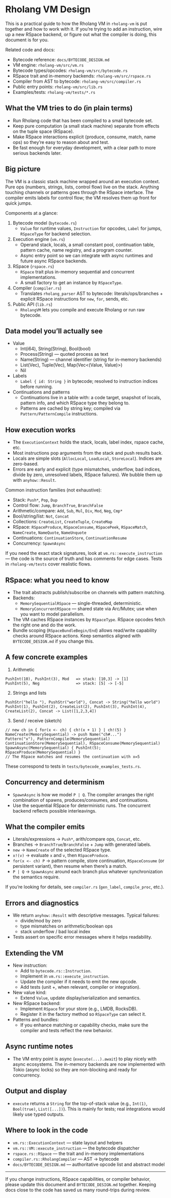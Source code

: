 # Rholang VM Design

This is a practical guide to how the Rholang VM in `rholang-vm` is put together and how to work with it. If you’re trying to add an instruction, wire up a new RSpace backend, or figure out what the compiler is doing, this document is for you.

Related code and docs:
- Bytecode reference: `docs/BYTECODE_DESIGN.md`
- VM engine: `rholang-vm/src/vm.rs`
- Bytecode types/opcodes: `rholang-vm/src/bytecode.rs`
- RSpace trait and in-memory backends: `rholang-vm/src/rspace.rs`
- Compiler from AST to bytecode: `rholang-vm/src/compiler.rs`
- Public entry points: `rholang-vm/src/lib.rs`
- Examples/tests: `rholang-vm/tests/*.rs`

## What the VM tries to do (in plain terms)
- Run Rholang code that has been compiled to a small bytecode set.
- Keep pure computation (a small stack machine) separate from effects on the tuple space (RSpace).
- Make RSpace interactions explicit (produce, consume, match, name ops) so they’re easy to reason about and test.
- Be fast enough for everyday development, with a clear path to more serious backends later.

## Big picture
The VM is a classic stack machine wrapped around an execution context. Pure ops (numbers, strings, lists, control flow) live on the stack. Anything touching channels or patterns goes through the RSpace interface. The compiler emits labels for control flow; the VM resolves them up front for quick jumps.

Components at a glance:
1. Bytecode model (`bytecode.rs`)
   - `Value` for runtime values, `Instruction` for opcodes, `Label` for jumps, `RSpaceType` for backend selection.
2. Execution engine (`vm.rs`)
   - Operand stack, locals, a small constant pool, continuation table, pattern cache, name registry, and a program counter.
   - Async entry point so we can integrate with async runtimes and future async RSpace backends.
3. RSpace (`rspace.rs`)
   - `RSpace` trait plus in-memory sequential and concurrent implementations.
   - A small factory to get an instance by `RSpaceType`.
4. Compiler (`compiler.rs`)
   - Translates `rholang_parser` AST to bytecode: literals/ops/branches + explicit RSpace instructions for `new`, `for`, sends, etc.
5. Public API (`lib.rs`)
   - `RholangVM` lets you compile and execute Rholang or run raw bytecode.

## Data model you’ll actually see
- Value
  - Int(i64), String(String), Bool(bool)
  - Process(String) — quoted process as text
  - Name(String) — channel identifier (string for in-memory backends)
  - List(Vec<Value>), Tuple(Vec<Value>), Map(Vec<(Value, Value)>)
  - Nil
- Labels
  - `Label { id: String }` in bytecode; resolved to instruction indices before running.
- Continuations and patterns
  - Continuations live in a table with: a code target, snapshot of locals, pattern info, and which RSpace type they belong to.
  - Patterns are cached by string key; compiled via `Pattern/PatternCompile` instructions.

## How execution works
- The `ExecutionContext` holds the stack, locals, label index, rspace cache, etc.
- Most instructions pop arguments from the stack and push results back.
- Locals are simple slots (`AllocLocal`, `LoadLocal`, `StoreLocal`). Indices are zero-based.
- Errors are early and explicit (type mismatches, underflow, bad indices, divide by zero, unresolved labels, RSpace failures). We bubble them up with `anyhow::Result`.

Common instruction families (not exhaustive):
- Stack: `Push*`, `Pop`, `Dup`
- Control flow: `Jump`, `BranchTrue`, `BranchFalse`
- Arithmetic/compare: `Add`, `Sub`, `Mul`, `Div`, `Mod`, `Neg`, `Cmp*`
- Bool/string/list: `Not`, `Concat`
- Collections: `CreateList`, `CreateTuple`, `CreateMap`
- RSpace: `RSpaceProduce`, `RSpaceConsume`, `RSpacePeek`, `RSpaceMatch`, `NameCreate`, `NameQuote`, `NameUnquote`
- Continuations: `ContinuationStore`, `ContinuationResume`
- Concurrency: `SpawnAsync`

If you need the exact stack signatures, look at `vm.rs::execute_instruction` — the code is the source of truth and has comments for edge cases. Tests in `rholang-vm/tests` cover realistic flows.

## RSpace: what you need to know
- The trait abstracts publish/subscribe on channels with pattern matching.
- Backends:
  - `MemorySequentialRSpace` — single-threaded, deterministic.
  - `MemoryConcurrentRSpace` — shared state via Arc/Mutex; use when you want to model parallelism.
- The VM caches RSpace instances by `RSpaceType`. RSpace opcodes fetch the right one and do the work.
- Bundle scoping (`RSpaceBundleBegin/End`) allows read/write capability checks around RSpace actions. Keep semantics aligned with `BYTECODE_DESIGN.md` if you change this.

## A few concrete examples
1) Arithmetic
```
PushInt(10), PushInt(3), Mod   => stack: [10,3] -> [1]
PushInt(5), Neg                => stack: [5] -> [-5]
```

2) Strings and lists
```
PushStr("hello "), PushStr("world"), Concat -> String("hello world")
PushInt(1), PushInt(2), CreateList(2), PushInt(3), PushInt(4), CreateList(2), Concat -> List([1,2,3,4])
```

3) Send / receive (sketch)
```
// new ch in { for(x <- ch) { ch!(x + 1) } | ch!(5) }
NameCreate(MemorySequential) -> push Name("ch#...")
Pattern("x"), PatternCompile(MemorySequential)
ContinuationStore(MemorySequential), RSpaceConsume(MemorySequential)
SpawnAsync(MemorySequential) { PushInt(5); RSpaceProduce(MemorySequential) }
// The RSpace matches and resumes the continuation with x=5
```
These correspond to tests in `tests/bytecode_examples_tests.rs`.

## Concurrency and determinism
- `SpawnAsync` is how we model `P | Q`. The compiler arranges the right combination of spawns, produces/consumes, and continuations.
- Use the sequential RSpace for deterministic runs. The concurrent backend reflects possible interleavings.

## What the compiler emits
- Literals/expressions → `Push*`, arith/compare ops, `Concat`, etc.
- Branches → `BranchTrue`/`BranchFalse` + `Jump` with generated labels.
- `new` → `NameCreate` of the selected RSpace type.
- `x!(v)` → evaluate `x` and `v`, then `RSpaceProduce`.
- `for(x <- ch) P` → pattern compile, store continuation, `RSpaceConsume` (or persistent variant), then resume when there’s a match.
- `P | Q` → `SpawnAsync` around each branch plus whatever synchronization the semantics require.

If you’re looking for details, see `compiler.rs` (`gen_label`, `compile_proc`, etc.).

## Errors and diagnostics
- We return `anyhow::Result` with descriptive messages. Typical failures:
  - divide/mod by zero
  - type mismatches on arithmetic/boolean ops
  - stack underflow / bad local index
- Tests assert on specific error messages where it helps readability.

## Extending the VM
- New instruction:
  - Add to `bytecode.rs::Instruction`.
  - Implement in `vm.rs::execute_instruction`.
  - Update the compiler if it needs to emit the new opcode.
  - Add tests (unit +, when relevant, compiler or integration).
- New value kind:
  - Extend `Value`, update display/serialization and semantics.
- New RSpace backend:
  - Implement `RSpace` for your store (e.g., LMDB, RocksDB).
  - Register it in the factory method so `RSpaceType` can select it.
- Patterns and bundles:
  - If you enhance matching or capability checks, make sure the compiler and tests reflect the new behavior.

## Async runtime notes
- The VM entry point is async (`execute(...).await`) to play nicely with async ecosystems. The in-memory backends are now implemented with Tokio (async locks) so they are non-blocking and ready for concurrency.

## Output and display
- `execute` returns a `String` for the top-of-stack value (e.g., `Int(1)`, `Bool(true)`, `List([...])`). This is mainly for tests; real integrations would likely use typed outputs.

## Where to look in the code
- `vm.rs::ExecutionContext` — state layout and helpers
- `vm.rs::VM::execute_instruction` — the bytecode dispatcher
- `rspace.rs::RSpace` — the trait and in-memory implementations
- `compiler.rs::RholangCompiler` — AST → bytecode
- `docs/BYTECODE_DESIGN.md` — authoritative opcode list and abstract model

---
If you change instructions, RSpace capabilities, or compiler behavior, please update this document and `BYTECODE_DESIGN.md` together. Keeping docs close to the code has saved us many round-trips during review.
